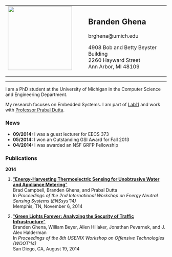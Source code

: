 <table width="700" border="0" cellspacing="0" cellpadding="0">
    <tr>
        <td wdith="0" valign="top" align="left">
            <img src="images/brghena.jpg" width=200 height=200>
        </td>
        <td width="25">&nbsp;&nbsp;&nbsp;&nbsp;</td>
        <td width="525" valign="top" align="left">
            <h2>Branden Ghena</h2>
            <p>brghena@umich.edu
            <p>4908 Bob and Betty Beyster Building
            <br>2260 Hayward Street
            <br>Ann Arbor, MI 48109
        </td>
    </tr>
</table>

---

I am a PhD student at the University of Michigan in the Computer Science and
Engineering Department.

My research focuses on Embedded Systems. I am part of
[Lab11](http://lab11.eecs.umich.edu/) and work with
[Professor Prabal Dutta](http://web.eecs.umich.edu/~prabal/).

### News
 * <b>09/2014:</b> I was a guest lecturer for EECS 373
 * <b>05/2014:</b> I won an Outstanding GSI Award for Fall 2013
 * <b>04/2014:</b> I was awarded an NSF GRFP Fellowship

### Publications
**2014**

 1. ["**Energy-Harvesting Thermoelectric Sensing for Unobtrusive Water and Appliance Metering**"](projects\campbell14thermes.pdf)  
    Brad Campbell, Branden Ghena, and Prabal Dutta  
    In _Proceedings of the 2nd International Workshop on Energy Neutral Sensing Systems (ENSsys'14)_  
    Memphis, TN, November 6, 2014  
 
 2. ["**Green Lights Forever: Analyzing the Security of Traffic Infrastructure**"](projects\ghena14green_lights.pdf)  
    Branden Ghena, William Beyer, Allen Hillaker, Jonathan Pevarnek, and J. Alex Halderman  
    In _Proceedings of the 8th USENIX Workshop on Offensive Technologies (WOOT'14)_  
    San Diego, CA, August 19, 2014  
